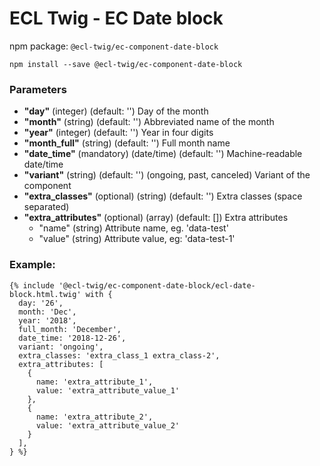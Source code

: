 # ECL Twig - EC Date block

npm package: `@ecl-twig/ec-component-date-block`

```shell
npm install --save @ecl-twig/ec-component-date-block
```

### Parameters

- **"day"** (integer) (default: '') Day of the month
- **"month"** (string) (default: '') Abbreviated name of the month
- **"year"** (integer) (default: '') Year in four digits
- **"month_full"** (string) (default: '') Full month name
- **"date_time"** (mandatory) (date/time) (default: '') Machine-readable date/time
- **"variant"** (string) (default: '') (ongoing, past, canceled) Variant of the component
- **"extra_classes"** (optional) (string) (default: '') Extra classes (space separated)
- **"extra_attributes"** (optional) (array) (default: []) Extra attributes
  - "name" (string) Attribute name, eg. 'data-test'
  - "value" (string) Attribute value, eg: 'data-test-1'

### Example:

<!-- prettier-ignore -->
```twig
{% include '@ecl-twig/ec-component-date-block/ecl-date-block.html.twig' with { 
  day: '26', 
  month: 'Dec', 
  year: '2018', 
  full_month: 'December', 
  date_time: '2018-12-26',
  variant: 'ongoing', 
  extra_classes: 'extra_class_1 extra_class-2', 
  extra_attributes: [ 
    { 
      name: 'extra_attribute_1', 
      value: 'extra_attribute_value_1' 
    }, 
    { 
      name: 'extra_attribute_2', 
      value: 'extra_attribute_value_2' 
    } 
  ], 
} %}
```
